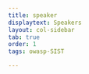 ```yaml
---
title: speaker
displaytext: Speakers
layout: col-sidebar
tab: true
order: 1
tags: owasp-SIST

---
```

